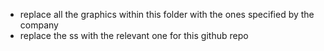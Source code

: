 - replace all the graphics within this folder with the ones specified by the company
- replace the ss with the relevant one for this github repo
